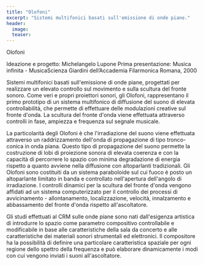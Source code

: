 ```yaml
---
title: "Olofoni"
excerpt: "Sistemi multifonici basati sull'emissione di onde piane."
header:
  image:
  teaser:
---
```



Olofoni

Ideazione e progetto: Michelangelo Lupone
Prima presentazione: Musica infinita - MusicaScienza Giardini dell’Accademia Filarmonica Romana, 2000

Sistemi multifonici basati sull'emissione di onde piane, progettati per realizzare un elevato controllo sul movimento e sulla scultura del fronte sonoro. Come veri e propri proiettori sonori, gli Olofoni, rappresentano il primo prototipo di un sistema multifonico di diffusione del suono di elevata controllabilità, che permette di effettuare delle modulazioni creative sul fronte d'onda.
La scultura del fronte d'onda viene effettuata attraverso controlli in fase, ampiezza e frequenza sul segnale musicale.

La particolarità degli Olofoni è che l'irradiazione del suono viene effettuata attraverso un raddrizzamento dell'onda di propagazione di tipo tronco-conica in onda piana.
Questo tipo di propagazione del suono permette la costruzione di lobi di proiezione sonora di elevata coerenza e con la capacità di percorrere lo spazio con minima degradazione di energia rispetto a quanto avviene nella diffusione con altoparlanti tradizionali.
Gli Olofoni sono costituiti da un sistema paraboloide sul cui fuoco è posto un altoparlante limitato in banda e controllato nell'apertura dell'angolo di irradiazione. I controlli dinamici per la scultura del fronte d'onda vengono affidati ad un sistema computerizzato per il controllo dei processi di avvicinamento - allontanamento, localizzazione, velocità, innalzamento e abbassamento del fronte d'onda rispetto all'ascoltatore.

Gli studi effettuati al CRM sulle onde piane sono nati dall'esigenza artistica di introdurre lo spazio come parametro compositivo controllabile e modificabile in base alle caratteristiche della sala da concerto e alle caratteristiche dei materiali sonori strumentali ed elettronici. Il compositore ha la possibilità di definire una particolare caratteristica spaziale per ogni regione dello spettro della frequenza e può elaborare dinamicamente i modi con cui vengono inviati i suoni all'ascoltatore.
